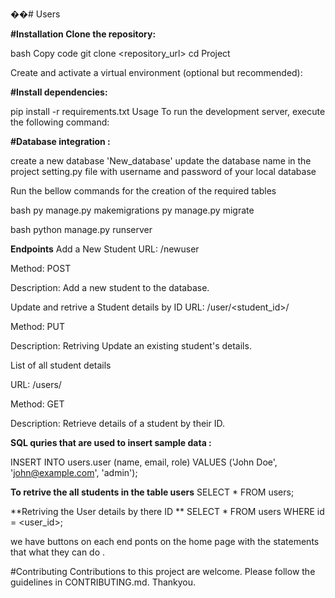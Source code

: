 ��#   U s e r s 

**#Installation Clone the repository:**

bash Copy code
git clone <repository_url> cd Project

Create and activate a virtual environment (optional but recommended):

**#Install dependencies:**

pip install -r requirements.txt Usage To run the development server, execute the following command:

**#Database integration :** 

create a new database 'New_database' update the database name in the project setting.py file with username and password of your local database

Run the bellow commands for the creation of the required tables

bash
py manage.py makemigrations
py manage.py migrate

bash
python manage.py runserver 

**Endpoints**
Add a New Student URL: /newuser

Method: POST

Description: Add a new student to the database.

Update and retrive a Student details by ID URL: /user/<student_id>/

Method: PUT

Description: Retriving Update an existing student's details.

List of all student details

URL: /users/

Method: GET

Description: Retrieve details of a student by their ID.

**SQL quries that are used to insert sample data :**

INSERT INTO users.user (name, email, role) VALUES
('John Doe', 'john@example.com', 'admin');

**To retrive the all students in the table users**
SELECT * FROM users;

**Retriving the User details by there ID **
SELECT * FROM users WHERE id = <user_id>;

we have buttons on each end ponts on the home page with the statements that what they can do .


#Contributing Contributions to this project are welcome. Please follow the guidelines in CONTRIBUTING.md.
 
Thankyou.
